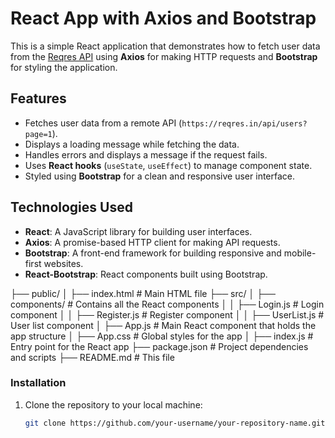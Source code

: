 # React App with Axios and Bootstrap

This is a simple React application that demonstrates how to fetch user data from the [Reqres API](https://reqres.in/) using **Axios** for making HTTP requests and **Bootstrap** for styling the application.

## Features

- Fetches user data from a remote API (`https://reqres.in/api/users?page=1`).
- Displays a loading message while fetching the data.
- Handles errors and displays a message if the request fails.
- Uses **React hooks** (`useState`, `useEffect`) to manage component state.
- Styled using **Bootstrap** for a clean and responsive user interface.

## Technologies Used

- **React**: A JavaScript library for building user interfaces.
- **Axios**: A promise-based HTTP client for making API requests.
- **Bootstrap**: A front-end framework for building responsive and mobile-first websites.
- **React-Bootstrap**: React components built using Bootstrap.

├── public/
│   ├── index.html               # Main HTML file
├── src/
│   ├── components/              # Contains all the React components
│   │   ├── Login.js             # Login component
│   │   ├── Register.js          # Register component
│   │   ├── UserList.js          # User list component
│   ├── App.js                   # Main React component that holds the app structure
│   ├── App.css                  # Global styles for the app
│   ├── index.js                 # Entry point for the React app
├── package.json                 # Project dependencies and scripts
├── README.md                    # This file




### Installation

1. Clone the repository to your local machine:
   ```bash
   git clone https://github.com/your-username/your-repository-name.git
